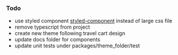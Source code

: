 ### Todo
- use styled component [styled-component](https://github.com/styled-components/vue-styled-components) instead of large css file
- remove typescript from project
- create new theme following travel cart design
- update docs folder for components
- update unit tests under packages/theme_folder/test

